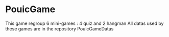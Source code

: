 # PouicGame

This game regroup 6 mini-games : 4 quiz and 2 hangman
All datas used by these games are in the repository PouicGameDatas
